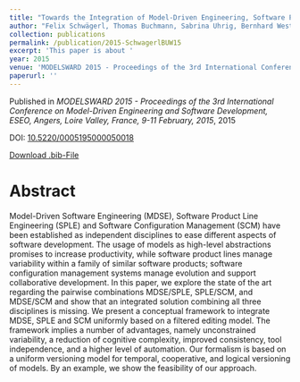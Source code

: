 ```yaml
---
title: "Towards the Integration of Model-Driven Engineering, Software Product Line Engineering, and Software Configuration Management"
author: "Felix Schwägerl, Thomas Buchmann, Sabrina Uhrig, Bernhard Westfechtel"
collection: publications
permalink: /publication/2015-SchwagerlBUW15
excerpt: 'This paper is about '
year: 2015
venue: 'MODELSWARD 2015 - Proceedings of the 3rd International Conference on Model-Driven Engineering and Software Development, ESEO, Angers, Loire Valley, France, 9-11 February, 2015'
paperurl: ''
---
```


Published in *MODELSWARD 2015 - Proceedings of the 3rd International Conference on Model-Driven Engineering and Software Development, ESEO, Angers, Loire Valley, France, 9-11 February, 2015*, 2015

DOI: [10.5220/0005195000050018](https://doi.org/10.5220/0005195000050018)

[Download .bib-File](https://tbuchmann.github.io/files/SchwagerlBUW15.bib)

Abstract
=====

Model-Driven Software Engineering (MDSE), Software Product Line Engineering (SPLE) and Software Configuration Management (SCM) have been established as independent disciplines to ease different aspects of software development. The usage of models as high-level abstractions promises to increase productivity, while software product lines manage variability within a family of similar software products; software configuration management systems manage evolution and support collaborative development. In this paper, we explore the state of the art regarding the pairwise combinations MDSE/SPLE, SPLE/SCM, and MDSE/SCM and show that an integrated solution combining all three disciplines is missing. We present a conceptual framework to integrate MDSE, SPLE and SCM uniformly based on a filtered editing model. The framework implies a number of advantages, namely unconstrained variability, a reduction of cognitive complexity, improved consistency, tool independence,  and a higher level of automation. Our formalism is based on a uniform versioning model for temporal, cooperative, and logical versioning of models. By an example, we show the feasibility of our approach.